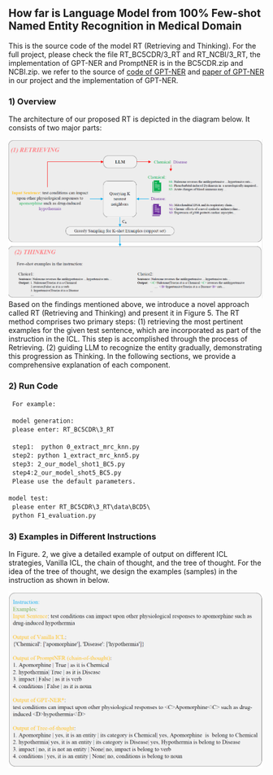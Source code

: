 ## How far is Language Model from 100% Few-shot Named Entity Recognition in Medical Domain
This is the source code of the model RT (Retrieving and Thinking). For the full project, please check the file RT_BC5CDR/3_RT and RT_NCBI/3_RT, the implementation of GPT-NER  and PromptNER is in the BC5CDR.zip and NCBI.zip.
we refer to the source of [code of GPT-NER](https://github.com/ShuheWang1998/GPT-NER) and [paper of GPT-NER ](https://arxiv.org/abs/2304.10428) in our project and the implementation of GPT-NER.

### 1) Overview

The architecture of our proposed RT is depicted in the diagram below.   It consists of two major parts:

<img src="https://github.com/ToneLi/RT-Retrieving-and-Thinking/blob/main/RT_framework.png" width="500"/>
Based on the findings mentioned above, we introduce a novel approach called RT (Retrieving and Thinking) and present it in Figure 5. The RT
method comprises two primary steps: (1) retrieving the most pertinent examples for the given test sentence, which are incorporated as part of the instruction 
in the ICL. This step is accomplished through the process of Retrieving. (2) guiding LLM to recognize the entity gradually, demonstrating this
progression as Thinking. In the following sections, we provide a comprehensive explanation of each component.


### 2) Run Code

```markdown
 For example: 

 model generation:
 please enter: RT_BC5CDR\3_RT

 step1:  python 0_extract_mrc_knn.py
 step2: python 1_extract_mrc_knn5.py
 step3: 2_our_model_shot1_BC5.py
 step4:2_our_model_shot5_BC5.py 
 Please use the default parameters.

model test:
 please enter RT_BC5CDR\3_RT\data\BCD5\
 python F1_evaluation.py
```

### 3) Examples in Different Instructions 
In Figure. 2, we give a detailed example of output on different ICL strategies, Vanilla ICL, the chain
of thought, and the tree of thought. For the idea of the tree of thought, we design the
examples (samples) in the instruction as shown in below. 

<img src="https://github.com/ToneLi/RT-Retrieving-and-Thinking/blob/main/different_output.png" width="500"/>

